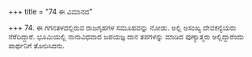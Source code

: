 +++
title = "74 ಈ ವಿಮಾನದ"

+++
74. ಈ ಗಗನತಳದಲ್ಲಿರುವ ರಾಜಗೃಹಗಳ ಸಮೂಹವನ್ನು ನೋಡು. ಅಲ್ಲಿ ಅಸಂಖ್ಯ ದೇವಕನ್ಯೆಯರು ನೆರೆದಿದ್ದಾರೆ. ಭೂಮಿಯಲ್ಲಿ ನಾನಾವಿಧವಾದ ಜಪಯಜ್ಞ ದಾನ ತಪಗಳನ್ನು ಮಾಡಿದ ಪುಣ್ಯಾತ್ಮರು ಅಲ್ಲಿದ್ದಾರೆಂದು ಪಾರ್ಥನಿಗೆ ತೋರಿಸಿದನು.